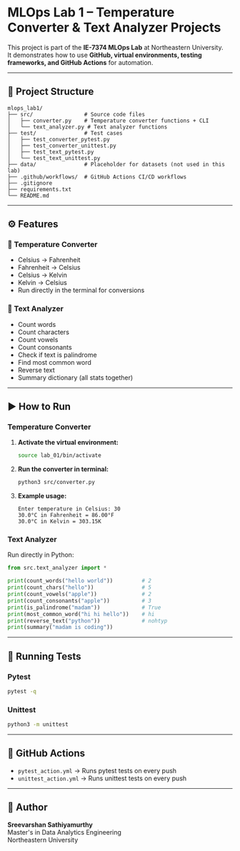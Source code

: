 # MLOps Lab 1 – Temperature Converter & Text Analyzer Projects

This project is part of the **IE-7374 MLOps Lab** at Northeastern University.  
It demonstrates how to use **GitHub, virtual environments, testing frameworks, and GitHub Actions** for automation.

---

## 📂 Project Structure

```
mlops_lab1/
├── src/                # Source code files
│   ├── converter.py    # Temperature converter functions + CLI
│   └── text_analyzer.py # Text analyzer functions
├── test/               # Test cases
│   ├── test_converter_pytest.py
│   ├── test_converter_unittest.py
│   ├── test_text_pytest.py
│   └── test_text_unittest.py
├── data/               # Placeholder for datasets (not used in this lab)
├── .github/workflows/  # GitHub Actions CI/CD workflows
├── .gitignore
├── requirements.txt
└── README.md
```

---

## ⚙️ Features

### 🔹 Temperature Converter
- Celsius → Fahrenheit  
- Fahrenheit → Celsius  
- Celsius → Kelvin  
- Kelvin → Celsius  
- Run directly in the terminal for conversions  

### 🔹 Text Analyzer
- Count words  
- Count characters  
- Count vowels  
- Count consonants  
- Check if text is palindrome  
- Find most common word  
- Reverse text  
- Summary dictionary (all stats together)

---

## ▶️ How to Run

### Temperature Converter

1. **Activate the virtual environment:**
   ```bash
   source lab_01/bin/activate
   ```

2. **Run the converter in terminal:**
   ```bash
   python3 src/converter.py
   ```

3. **Example usage:**
   ```
   Enter temperature in Celsius: 30
   30.0°C in Fahrenheit = 86.00°F
   30.0°C in Kelvin = 303.15K
   ```

### Text Analyzer

Run directly in Python:

```python
from src.text_analyzer import *

print(count_words("hello world"))         # 2
print(count_chars("hello"))               # 5
print(count_vowels("apple"))              # 2
print(count_consonants("apple"))          # 3
print(is_palindrome("madam"))             # True
print(most_common_word("hi hi hello"))    # hi
print(reverse_text("python"))             # nohtyp
print(summary("madam is coding"))
```

---

## 🧪 Running Tests

### Pytest
```bash
pytest -q
```

### Unittest
```bash
python3 -m unittest
```

---

## 🤖 GitHub Actions

- `pytest_action.yml` → Runs pytest tests on every push
- `unittest_action.yml` → Runs unittest tests on every push

---

## 📌 Author

**Sreevarshan Sathiyamurthy**  
Master's in Data Analytics Engineering  
Northeastern University
